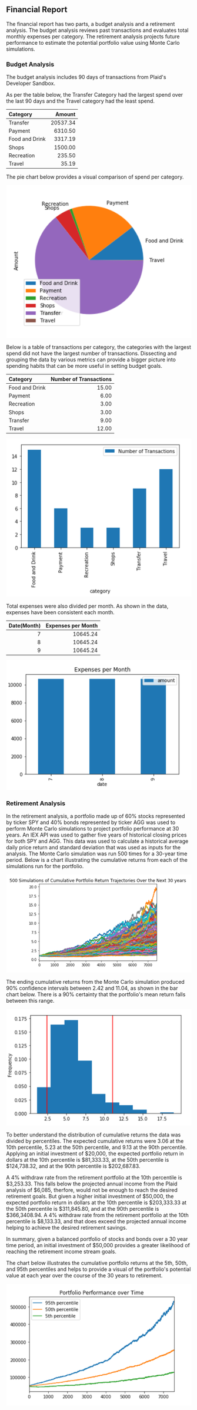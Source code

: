 ## Financial Report

The financial report has two parts, a budget analysis and a retirement analysis. The budget analysis reviews past transactions and evaluates total monthly expenses per category.  The retirement analysis projects future performance to estimate the potential portfolio value using Monte Carlo simulations. 

### Budget Analysis 

The budget analysis includes 90 days of transactions from Plaid's Developer Sandbox. 

As per the table below, the Transfer Category had the largest spend over the last 90 days and the Travel category had the least spend.   


| Category       |   Amount |
|:---------------|---------:|
| Transfer       | 20537.34 |
| Payment        |  6310.50 |
| Food and Drink |  3317.19 |
| Shops          |  1500.00 |
| Recreation     |   235.50 |
| Travel         |    35.19 |


The pie chart below provides a visual comparison of spend per category. 

![Pie Chart](/Images/PieChart_BudgetAnalysis.png)

Below is a table of transactions per category, the categories with the largest spend did not have the largest number of transactions. Dissecting and grouping the data by various metrics can provide a bigger picture into spending habits that can be more useful in setting budget goals. 

| Category       |   Number of Transactions |
|:---------------|-------------------------:|
| Food and Drink |                    15.00 |
| Payment        |                     6.00 |
| Recreation     |                     3.00 |
| Shops          |                     3.00 |
| Transfer       |                     9.00 |
| Travel         |                    12.00 |


![Bar_Chart](/Images/NumberofTrxns_budgetAnalysis.png)

Total expenses were also divided per month. As shown in the data, expenses have been consistent each month.

|   Date(Month) |   Expenses per Month |
|--------------:|---------------------:|
|             7 |             10645.24 |
|             8 |             10645.24 |
|             9 |             10645.24 |


![Bar Chart](/Images/BarChart_BudgetAnalysis.png)


### Retirement Analysis 

In the retirement analysis, a portfolio made up of 60% stocks represented by ticker SPY and 40% bonds represented by ticker AGG was used to perform Monte Carlo simulations to project portfolio performance at 30 years. An IEX API was used to gather five years of historical closing prices for both SPY and AGG. This data was used to calculate a historical average daily price return and standard deviation that was used as inputs for the analysis. The Monte Carlo simulation was run 500 times for a 30-year time period. Below is a chart illustrating the cumulative returns from each of the simulations run for the portfolio.

![Chart](/Images/Portfolio_Simulations.png)

The ending cumulative returns from the Monte Carlo simulation produced 90% confidence intervals between 2.42 and 11.04, as shown in the bar chart below. There is a 90% certainty that the portfolio's mean return falls between this range. 

![Chart](/Images/confidence_interval.png)

To better understand the distribution of cumulative returns the data was divided by percentiles. The expected cumulative returns were 3.06 at the 10th percentile, 5.23 at the 50th percentile, and 9.13 at the 90th percentile. Applying an initial investment of $20,000, the expected portfolio return in dollars at the 10th percentile is $81,333.33, at the 50th percentile is $124,738.32, and at the 90th percentile is $202,687.83. 

A 4% withdraw rate from the retirement portfolio at the 10th percentile is $3,253.33. This falls below the projected annual income from the Plaid analysis of $6,085, therfore, would not be enough to reach the desired retirement goals. But given a higher initial investment of $50,000, the expected portfolio return in dollars at the 10th percentile is $203,333.33 at the 50th percentile is $311,845.80, and at the 90th percentile is $366,3408.94. A 4% withdraw rate from the retirement portfolio at the 10th percentile is $8,133.33, and that does exceed the projected annual income helping to achieve the desired retirement savings. 

In summary, given a balanced portfolio of stocks and bonds over a 30 year time period, an initial investment of $50,000 provides a greater likelihood of reaching the retirement income stream goals. 

The chart below illustrates the cumulative portfolio returns at the 5th, 50th, and 95th percentiles and helps to provide a visual of the portfolio's potential value at each year over the course of the 30 years to retirement. 

![Chart](/Images/Portfolio_performance_overtime.png)

